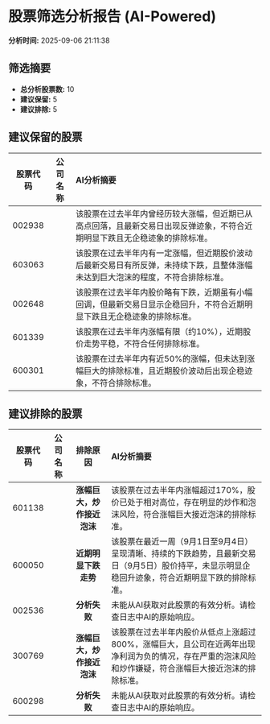 # 股票筛选分析报告 (AI-Powered)

**分析时间:** 2025-09-06 21:11:38

## 筛选摘要

- **总分析股票数:** 10
- **建议保留:** 5
- **建议排除:** 5

## 建议保留的股票

| 股票代码 | 公司名称 | AI分析摘要 |
|:---:|:---:|:---|
| 002938 |  | 该股票在过去半年内曾经历较大涨幅，但近期已从高点回落，且最新交易日出现反弹迹象，不符合近期明显下跌且无企稳迹象的排除标准。 |
| 603063 |  | 该股票在过去半年内有一定涨幅，但近期股价波动后最新交易日有所反弹，未持续下跌，且整体涨幅未达到巨大泡沫的程度，不符合排除标准。 |
| 002648 |  | 该股票在过去半年内股价略有下跌，近期虽有小幅回调，但最新交易日显示企稳回升，不符合近期明显下跌且无企稳迹象的排除标准。 |
| 601339 |  | 该股票在过去半年内涨幅有限（约10%），近期股价走势平稳，不符合任何排除标准。 |
| 600301 |  | 该股票在过去半年内有近50%的涨幅，但未达到涨幅巨大的排除标准，且近期股价波动后出现企稳迹象，不符合排除标准。 |

## 建议排除的股票

| 股票代码 | 公司名称 | 排除原因 | AI分析摘要 |
|:---:|:---:|:---:|:---|
| 601138 |  | **涨幅巨大，炒作接近泡沫** | 该股票在过去半年内涨幅超过170%，股价已处于相对高位，存在明显的炒作和泡沫风险，符合涨幅巨大接近泡沫的排除标准。 |
| 600050 |  | **近期明显下跌走势** | 该股票在最近一周（9月1日至9月4日）呈现清晰、持续的下跌趋势，且最新交易日（9月5日）股价持平，未显示明显企稳回升迹象，符合近期明显下跌的排除标准。 |
| 002536 |  | **分析失败** | 未能从AI获取对此股票的有效分析。请检查日志中AI的原始响应。 |
| 300769 |  | **涨幅巨大，炒作接近泡沫** | 该股票在过去半年内股价从低点上涨超过800%，涨幅巨大，且公司在近两年出现净利润为负的情况，存在严重的泡沫风险和炒作嫌疑，符合涨幅巨大接近泡沫的排除标准。 |
| 600298 |  | **分析失败** | 未能从AI获取对此股票的有效分析。请检查日志中AI的原始响应。 |
